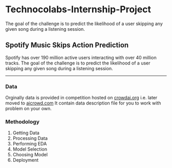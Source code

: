 # Technocolabs-Internship-Project
The goal of the challenge is to predict the likelihood of a user skipping any given song during a listening session.
## Spotify Music Skips Action Prediction
Spotify has over 190 million active users interacting with over 40 million tracks.
The goal of the challenge is to predict the likelihood of a user skipping any given song during a listening session.
<hr></hr>

### Data
Orginally data is provided in competition hosted on [crowdai.org](https://www.crowdai.org/challenges/spotify-sequential-skip-prediction-challenge) i.e. later moved to [aicrowd.com](https://www.aicrowd.com/challenges/spotify-sequential-skip-prediction-challenge/)
It contain data description file for you to work with problem on your own.

### Methodology
  1. Getting Data
  2. Processing Data
  3. Performing EDA
  4. Model Selection
  5. Choosing Model
  6. Deployment

